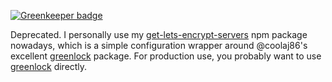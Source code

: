 
[![Greenkeeper badge](https://badges.greenkeeper.io/michielbdejong/node-letsencrypt.svg)](https://greenkeeper.io/)

Deprecated. I personally use my [get-lets-encrypt-servers](https://www.npmjs.com/package/get-lets-encrypt-servers) npm package nowadays, which is a simple configuration wrapper around @coolaj86's excellent [greenlock](https://www.npmjs.com/package/greenlock) package. For production use, you probably want to use [greenlock](https://www.npmjs.com/package/greenlock) directly.
